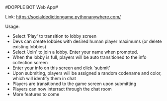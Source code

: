 #DOPPLE BOT Web App#

Link: https://socialdedictiongame.pythonanywhere.com/

Usage:
- Select 'Play' to transition to lobby screen
- Devs can create lobbies with desired human player maximums (or delete existing lobbies)
- Select 'Join' to join a lobby. Enter your name when prompted.
- When the lobby is full, players will be auto transitioned to the info collection screen
- Enter your info on this screen and click 'submit'
- Upon submiting, players will be assigned a random codename and color, which will identify them in chat
- Players are transitioned to the game screen upon submitting
- Players can now interract through the chat room
- More features to come
